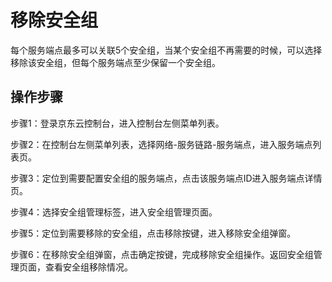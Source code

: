 # 移除安全组

每个服务端点最多可以关联5个安全组，当某个安全组不再需要的时候，可以选择移除该安全组，但每个服务端点至少保留一个安全组。

## 操作步骤

步骤1：登录京东云控制台，进入控制台左侧菜单列表。

步骤2：在控制台左侧菜单列表，选择网络-服务链路-服务端点，进入服务端点列表页。

步骤3：定位到需要配置安全组的服务端点，点击该服务端点ID进入服务端点详情页。

步骤4：选择安全组管理标签，进入安全组管理页面。

步骤5：定位到需要移除的安全组，点击移除按键，进入移除安全组弹窗。

步骤6：在移除安全组弹窗，点击确定按键，完成移除安全组操作。返回安全组管理页面，查看安全组移除情况。